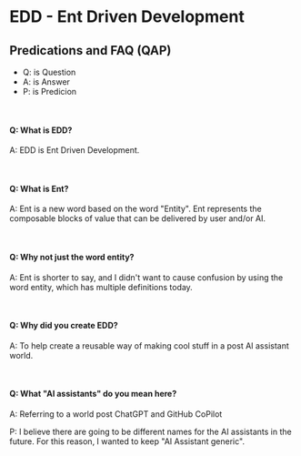 # EDD - Ent Driven Development


## Predications and FAQ (QAP)
* Q: is Question
* A: is Answer
* P: is Predicion

<br>

#### Q: What is EDD?
A: EDD is Ent Driven Development.

<br>

#### Q: What is Ent?
A: Ent is a new word based on the word "Entity". Ent represents the composable blocks of value that can be delivered by user and/or AI.

<br>

#### Q: Why not just the word entity?

A: Ent is shorter to say, and I didn't want to cause confusion by using the word entity, which has multiple definitions today.

<br>

#### Q: Why did you create EDD?

A: To help create a reusable way of making cool stuff in a post AI assistant world.

<br>

#### Q: What "AI assistants" do you mean here?

A: Referring to a world post ChatGPT and GitHub CoPilot

P: I believe there are going to be different names for the AI assistants in the future. For this reason, I wanted to keep "AI Assistant generic".
